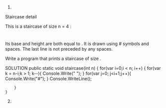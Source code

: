1. 
Staircase detail

This is a staircase of size n = 4 :
   #
  ##
 ###
####
Its base and height are both equal to . It is drawn using # symbols and spaces. The last line is not preceded by any spaces.

Write a program that prints a staircase of size .

SOLUTION
 public static void staircase(int n)
    {
        for(var i=0;i < n; i++)
        { 
            for(var k = n-i;k > 1; k--){
                 Console.Write(" ");
            }
            for(var j=0; j<i+1;j++){
                Console.Write("#");
            }
            Console.WriteLine();
        
        }
    }



2.     